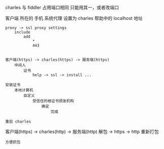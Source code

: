 


charles 与 fiddler 占用端口相同
    只能用其一，或者改端口





客户端 所在的 手机 系统代理 设置为 charles 帮助中的 localhost 地址

    proxy -> ssl proxy settings
        include
            add
                *
                443


    客户端(https) -> charles(https) -> 服务端(https)
        中间人
            证书
                help -> ssl -> install ...

    安装证书
        本地计算机
            自定义
                受信任的根证书颁发机构
                    确定
                        完成

    重启 charles





客户端(https) -> charles(http) -> 服务端(http)
    解包 -> 
        https -> http
        重新打包

    方便抓包


